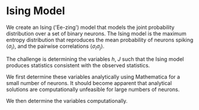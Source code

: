 # Ising Model 

We create an Ising ('Ee-zing') model that models the joint probability distribution over a set of binary neurons. The Ising model is the maximum entropy distribution that reproduces the mean probability of neurons spiking $\langle \sigma_i \rangle$, and the pairwise correlations $\langle \sigma_i\sigma_j \rangle$. 

The challenge is determining the variables $h$, $J$ such that the Ising model produces statistics consistent with the observed statistics.  

We first determine these variables analytically using Mathematica for a small number of neurons. It should become apparent that analytical solutions are computationally unfeasible for large numbers of neurons. 

We then determine the variables computationally.